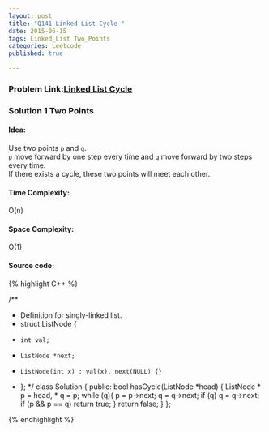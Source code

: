 ```yaml
---
layout: post
title: "Q141 Linked List Cycle "
date: 2015-06-15
tags: Linked_List Two_Points
categories: Leetcode
published: true

---
```

### Problem Link:[Linked List Cycle ](https://leetcode.com/problems/linked-list-cycle/) 

### Solution 1 Two Points

#### Idea:

Use two points `p` and `q`.    
`p` move forward by one step every time and `q` move forward by two steps every time.    
If there exists a cycle, these two points will meet each other.

#### Time Complexity:

O(n)

#### Space Complexity:

O(1)

#### Source code:
{% highlight C++ %}

/**
 * Definition for singly-linked list.
 * struct ListNode {
 *     int val;
 *     ListNode *next;
 *     ListNode(int x) : val(x), next(NULL) {}
 * };
 */
class Solution {
public:
    bool hasCycle(ListNode *head) {
        ListNode * p = head, * q = p;
        while (q){
            p = p->next;
            q = q->next;
            if (q)  q = q->next;
            if (p && p == q) return true;
        }
        return false;
    }
};

{% endhighlight %}
